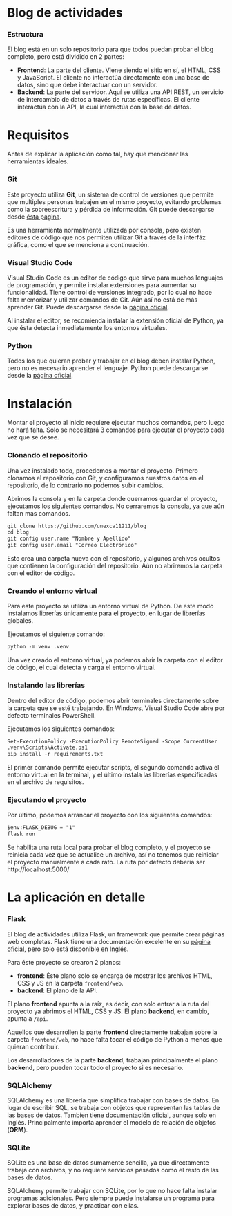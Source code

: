 # Blog de actividades

### Estructura

El blog está en un solo repositorio para que todos puedan probar el blog completo, pero está dividido en 2 partes:

- **Frontend**: La parte del cliente. Viene siendo el sitio en sí, el HTML, CSS y JavaScript. El cliente no interactúa directamente con una base de datos, sino que debe interactuar con un servidor.
- **Backend**: La parte del servidor. Aquí se utiliza una API REST, un servicio de intercambio de datos a través de rutas específicas. El cliente interactúa con la API, la cual interactúa con la base de datos.

# Requisitos

Antes de explicar la aplicación como tal, hay que mencionar las herramientas ideales.

### Git

Este proyecto utiliza **Git**, un sistema de control de versiones que permite que multiples personas trabajen en el mismo proyecto, evitando problemas como la sobreescritura y pérdida de información. Git puede descargarse desde [ésta pagina](https://git-scm.com/downloads).

Es una herramienta normalmente utilizada por consola, pero existen editores de código que nos permiten utilizar Git a través de la interfáz gráfica, como el que se menciona a continuación.

### Visual Studio Code

Visual Studio Code es un editor de código que sirve para muchos lenguajes de programación, y permite instalar extensiones para aumentar su funcionalidad. Tiene control de versiones integrado, por lo cual no hace falta memorizar y utilizar comandos de Git. Aún así no está de más aprender Git. Puede descargarse desde la [página oficial](https://code.visualstudio.com/).

Al instalar el editor, se recomienda instalar la extensión oficial de Python, ya que ésta detecta inmediatamente los entornos virtuales.

### Python

Todos los que quieran probar y trabajar en el blog deben instalar Python, pero no es necesario aprender el lenguaje. Python puede descargarse desde la [página oficial](https://www.python.org/).

# Instalación

Montar el proyecto al inicio requiere ejecutar muchos comandos, pero luego no hará falta. Solo se necesitará 3 comandos para ejecutar el proyecto cada vez que se desee.

### Clonando el repositorio

Una vez instalado todo, procedemos a montar el proyecto. Primero clonamos el repositorio con Git, y configuramos nuestros datos en el repositorio, de lo contrario no podemos subir cambios.

Abrimos la consola y en la carpeta donde querramos guardar el proyecto, ejecutamos los siguientes comandos. No cerraremos la consola, ya que aún faltan más comandos.

```txt
git clone https://github.com/unexca11211/blog
cd blog
git config user.name "Nombre y Apellido"
git config user.email "Correo Electrónico"
```

Esto crea una carpeta nueva con el repositorio, y algunos archivos ocultos que contienen la configuración del repositorio. Aún no abriremos la carpeta con el editor de código.

### Creando el entorno virtual

Para este proyecto se utiliza un entorno virtual de Python. De este modo instalamos librerías únicamente para el proyecto, en lugar de librerías globales.

Ejecutamos el siguiente comando:

```txt
python -m venv .venv
```

Una vez creado el entorno virtual, ya podemos abrir la carpeta con el editor de código, el cual detecta y carga el entorno virtual.

### Instalando las librerías

Dentro del editor de código, podemos abrir terminales directamente sobre la carpeta que se esté trabajando. En Windows, Visual Studio Code abre por defecto terminales PowerShell.

Ejecutamos los siguientes comandos:

```txt
Set-ExecutionPolicy -ExecutionPolicy RemoteSigned -Scope CurrentUser
.venv\Scripts\Activate.ps1
pip install -r requirements.txt
```

El primer comando permite ejecutar scripts, el segundo comando activa el entorno virtual en la terminal, y el último instala las librerías especificadas en el archivo de requisitos.

### Ejecutando el proyecto

Por último, podemos arrancar el proyecto con los siguientes comandos:

```txt
$env:FLASK_DEBUG = "1"
flask run
```

Se habilita una ruta local para probar el blog completo, y el proyecto se reinicia cada vez que se actualice un archivo, así no tenemos que reiniciar el proyecto manualmente a cada rato. La ruta por defecto debería ser http://localhost:5000/

# La aplicación en detalle

### Flask

El blog de actividades utiliza Flask, un framework que permite crear páginas web completas. Flask tiene una documentación excelente en su [página oficial](https://flask.palletsprojects.com/), pero solo está disponible en Inglés.

Para éste proyecto se crearon 2 planos:

- **frontend**: Éste plano solo se encarga de mostrar los archivos HTML, CSS y JS en la carpeta `frontend/web`.
- **backend**: El plano de la API.

El plano **frontend** apunta a la raíz, es decir, con solo entrar a la ruta del proyecto ya abrimos el HTML, CSS y JS. El plano **backend**, en cambio, apunta a `/api`.

Aquellos que desarrollen la parte **frontend** directamente trabajan sobre la carpeta `frontend/web`, no hace falta tocar el código de Python a menos que quieran contribuir.

Los desarrolladores de la parte **backend**, trabajan principalmente el plano **backend**, pero pueden tocar todo el proyecto si es necesario.

### SQLAlchemy

SQLAlchemy es una librería que simplifica trabajar con bases de datos. En lugar de escribir SQL, se trabaja con objetos que representan las tablas de las bases de datos. Tambíen tiene [documentación oficial](https://docs.sqlalchemy.org/en/20/index.html), aunque solo en Inglés. Principalmente importa aprender el modelo de relación de objetos (**ORM**).

### SQLite

SQLite es una base de datos sumamente sencilla, ya que directamente trabaja con archivos, y no requiere servicios pesados como el resto de las bases de datos.

SQLAlchemy permite trabajar con SQLite, por lo que no hace falta instalar programas adicionales. Pero siempre puede instalarse un programa para explorar bases de datos, y practicar con ellas.